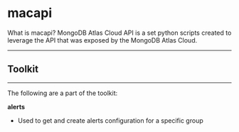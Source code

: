 # macapi

 What is macapi? MongoDB Atlas Cloud API is a set python scripts created to leverage the API that was exposed by the MongoDB Atlas Cloud.

 __________________
 
 
 
 ## Toolkit
 
 __________________
 
  The following are a part of the toolkit:
 
 
 __alerts__
 
  * Used to get and create alerts configuration for a specific group

